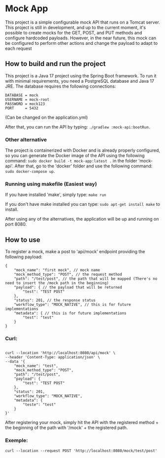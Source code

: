 # Mock App
This project is a simple configurable mock API that runs on a Tomcat server. This project is still in development, and up to the current moment, it's possible to create mocks for the GET, POST, and PUT methods and configure hardcoded payloads. However, in the near future, this mock can be configured to perform other actions and change the payload to adapt to each request

## How to build and run the project

This project is a Java 17 project using the Spring Boot framework. To run it with minimal requirements, you need a PostgreSQL database and Java 17 JRE. The database requires the following connections:
```
DATABASE = mock
USERNAME = mock-root
PASSWORD = mock123
PORT     = 5432
```

(Can be changed on the application.yml)

After that, you can run the API by typing: ```./gradlew :mock-api:bootRun.```

### Other alternative

The project is containerized with Docker and is already properly configured, so you can generate the Docker image of the API using the following command: ```sudo docker build -t mock-app:latest .``` in the folder 'mock-api'.
After that, go to the 'docker' folder and use the following command: ```sudo docker-compose up```.

### Running using makefile (Easiest way)

If you have installed 'make', simply type: ```make run```

If you don't have make installed you can type: ```sudo apt-get install make``` to install.

After using any of the alternatives, the application will be up and running on port 8080.

## How to use

To register a mock, make a post to 'api/mock' endpoint providing the following payload:
```
{
    "mock_name": "first mock", // mock name
    "mock_method_type": "POST", // the request method
    "path": "/test/post", // the path that will be mapped (There's no need to insert the /mock path in the beginning)
    "payload": { // the payload that will be returned
        "test": "TEST POST"
    },
    "status": 201, // the response status
    "workflow_type": "MOCK_NATIVE", // this is for future implementations
    "metadata": { // this is for future implementations
        "test": "test"
    }
}
```

### Curl:
```

curl --location 'http://localhost:8080/api/mock' \
--header 'Content-Type: application/json' \
--data '{
    "mock_name": "test",
    "mock_method_type": "POST",
    "path": "/test/post",
    "payload": {
        "test": "TEST POST"
    },
    "status": 201,
    "workflow_type": "MOCK_NATIVE",
    "metadata": {
        "teste": "test"
    }
}'
```

After registering your mock, simply hit the API with the registered method + the beginning of the path with '/mock' + the registered path.

### Exemple:
```curl --location --request POST 'http://localhost:8080/mock/test/post'```
